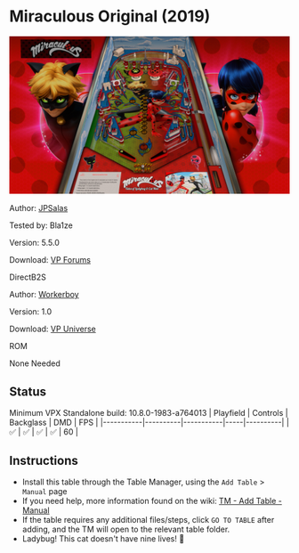 ﻿# Miraculous Original (2019)

![Table Preview](../../images/vpx-miraculous-preview.jpg)

Author: [JPSalas](https://www.vpforums.org/index.php?showuser=277)  

Tested by: Bla1ze

Version: 5.5.0

Download: [VP Forums](https://www.vpforums.org/index.php?app=downloads&showfile=14421)

DirectB2S

Author: [Workerboy](https://vpuniverse.com/profile/32069-workerboy/)  

Version: 1.0

Download: [VP Universe](https://vpuniverse.com/files/file/15930-miraculous-original-2019-alternative-static-backglass-with-fulldmd/)

ROM

None Needed

## Status 

Minimum VPX Standalone build: 10.8.0-1983-a764013
| Playfield | Controls | Backglass | DMD | FPS | 
|-----------|----------|-----------|-----|----------|
| :white_check_mark: | :white_check_mark: | :white_check_mark: | :white_check_mark: | 60 |

## Instructions

- Install this table through the Table Manager, using the `Add Table` > `Manual` page
- If you need help, more information found on the wiki: [TM - Add Table - Manual](https://github.com/LegendsUnchained/vpx-standalone-alp4k/wiki/%5B04%5D-%F0%9F%A7%A1-TM-%E2%80%90-Other-Features#add-table---manual)
- If the table requires any additional files/steps, click `GO TO TABLE` after adding, and the TM will open to the relevant table folder.
- Ladybug! This cat doesn't have nine lives! 🐞

